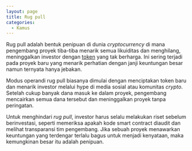```yaml
---
layout: page
title: Rug pull
categories:
  - Kamus
---
```


Rug pull adalah bentuk penipuan di dunia *cryptocurrency* di mana pengembang proyek tiba-tiba menarik semua likuiditas dan menghilang, meninggalkan investor dengan [token](https://rojocrypto.com/token/) yang tak berharga. Ini sering terjadi pada proyek baru yang menarik perhatian dengan janji keuntungan besar namun ternyata hanya jebakan.

Modus operandi rug pull biasanya dimulai dengan menciptakan token baru dan menarik investor melalui hype di media sosial atau komunitas *crypto*. Setelah cukup banyak dana masuk ke dalam proyek, pengembang mencairkan semua dana tersebut dan meninggalkan proyek tanpa peringatan.

Untuk menghindari *rug pull*, investor harus selalu melakukan riset sebelum berinvestasi, seperti memeriksa apakah kode smart contract diaudit dan melihat transparansi tim pengembang. Jika sebuah proyek menawarkan keuntungan yang terdengar terlalu bagus untuk menjadi kenyataan, maka kemungkinan besar itu adalah penipuan.